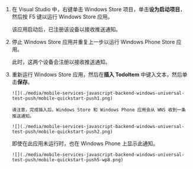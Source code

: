 ﻿
1. 在 Visual Studio 中，右键单击 Windows Store 项目，单击**设为启动项目**，然后按 F5 键以运行 Windows Store 应用。

    该应用启动后，已注册该设备以接收推送通知。

2. 停止 Windows Store 应用并重复上一步以运行 Windows Phone Store 应用。

    此时，这两个设备会注册以接收推送通知。

3. 重新运行 Windows Store 应用，然后在**插入 TodoItem** 中键入文本，然后单击**保存**。

       ![](./media/mobile-services-javascript-backend-windows-universal-test-push/mobile-quickstart-push1.png)

       请注意，完成插入后，Windows Store 和 Windows Phone 应用会从 WNS 收到一条推送通知。

       ![](./media/mobile-services-javascript-backend-windows-universal-test-push/mobile-quickstart-push2.png)

    即使在此应用未运行时，也在 Windows Phone 上显示此通知。

       ![](./media/mobile-services-javascript-backend-windows-universal-test-push/mobile-quickstart-push5-wp8.png)

